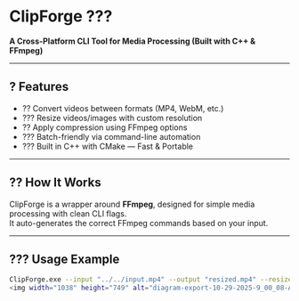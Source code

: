 # ClipForge ???  
**A Cross-Platform CLI Tool for Media Processing (Built with C++ & FFmpeg)**

---

## ? Features
- ?? Convert videos between formats (MP4, WebM, etc.)
- ??? Resize videos/images with custom resolution
- ?? Apply compression using FFmpeg options
- ??? Batch-friendly via command-line automation
- ??? Built in C++ with CMake — Fast & Portable

---

## ?? How It Works
ClipForge is a wrapper around **FFmpeg**, designed for simple media processing with clean CLI flags.  
It auto-generates the correct FFmpeg commands based on your input.

---

## ??? Usage Example

```bash
ClipForge.exe --input "../../input.mp4" --output "resized.mp4" --resize 1280x720 --bitrate 2M
<img width="1038" height="749" alt="diagram-export-10-29-2025-9_00_08-AM 1" src="https://github.com/user-attachments/assets/5a2c07f3-2042-4d38-b552-aa60bde8f918" />
